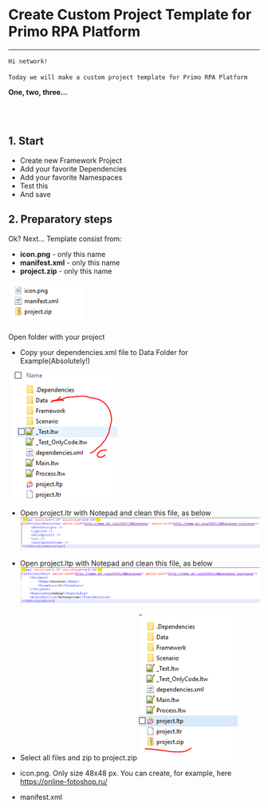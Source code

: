 # Create Custom Project Template for Primo RPA Platform
------------

```
Hi network!

Today we will make a custom project template for Primo RPA Platform
```

**One, two, three...**

<br><br>

## 1. Start 
- Create new Framework Project 
- Add your favorite Dependencies
- Add your favorite Namespaces
- Test this
- And save

## 2. Preparatory steps
Ok? Next... Template consist from:
- **icon.png** - only this name
- **manifest.xml** - only this name
- **project.zip** - only this name

![Template Folder](https://raw.githubusercontent.com/Alefair/Primo.Alefair/main/Lessons/Images/Custom_Template/1.PNG)

Open folder with your project
<br>
- Copy your dependencies.xml file to Data Folder for Example(Absolutely!)

![depencies file](https://raw.githubusercontent.com/Alefair/Primo.Alefair/main/Lessons/Images/Custom_Template/2.PNG)

- Open project.ltr with Notepad and clean this file, as below
![project.ltr](https://raw.githubusercontent.com/Alefair/Primo.Alefair/main/Lessons/Images/Custom_Template/3.PNG)

- Open project.ltp with Notepad and clean this file, as below
![project.ltp](https://raw.githubusercontent.com/Alefair/Primo.Alefair/main/Lessons/Images/Custom_Template/4.PNG)

- Select all files and zip to project.zip
![zip](https://raw.githubusercontent.com/Alefair/Primo.Alefair/main/Lessons/Images/Custom_Template/5.PNG)

- icon.png. Only size 48x48 px. You can create, for example, here https://online-fotoshop.ru/


- manifest.xml
